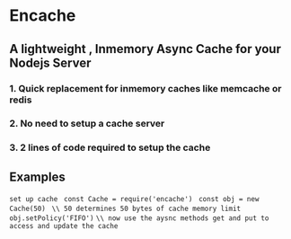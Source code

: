 # Encache
## A lightweight , Inmemory Async Cache for your Nodejs Server 
### 1. Quick replacement for inmemory caches like memcache or redis 
### 2. No need to setup a cache server 
### 3. 2 lines of code required to setup the cache 

## Examples 
``` set up cache ```
``` const Cache = require('encache')```
``` const obj = new Cache(50)```
``` \\ 50 determines 50 bytes of cache memory limit```
``` obj.setPolicy('FIFO')```
``` \\ now use the aysnc methods get and put to access and update the cache ```





